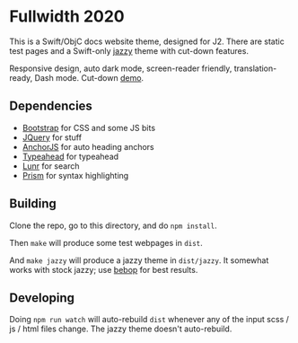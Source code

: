 # Fullwidth 2020
This is a Swift/ObjC docs website theme, designed for J2.  There are static
test pages and a Swift-only [jazzy](https://github.com/realm/jazzy) theme with
cut-down features.

Responsive design, auto dark mode, screen-reader friendly, translation-ready,
Dash mode. Cut-down [demo](https://johnfairh.github.io/RubyGateway/).

## Dependencies
* [Bootstrap](https://getbootstrap.com) for CSS and some JS bits
* [JQuery](https://jquery.com) for stuff
* [AnchorJS](https://www.bryanbraun.com/anchorjs/) for auto heading anchors
* [Typeahead](https://github.com/corejavascript/typeahead.js) for typeahead
* [Lunr](https://lunrjs.com) for search
* [Prism](https://prismjs.com) for syntax highlighting

## Building
Clone the repo, go to this directory, and do `npm install`.

Then `make` will produce some test webpages in `dist`.

And `make jazzy` will produce a jazzy theme in `dist/jazzy`.  It somewhat works
with stock jazzy; use [bebop](https://github.com/johnfairh/jazzy) for best
results.

## Developing
Doing `npm run watch` will auto-rebuild `dist` whenever any of the input scss /
js / html files change.  The jazzy theme doesn't auto-rebuild.
